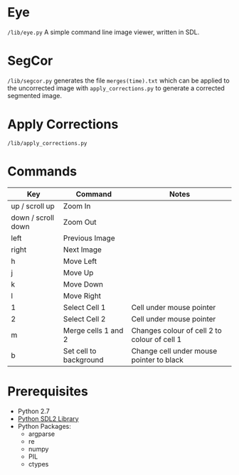 # Eye

`/lib/eye.py` A simple command line image viewer, written in SDL.

# SegCor
`/lib/segcor.py` generates the file `merges(time).txt` which can be applied to the uncorrected image with `apply_corrections.py` to generate a corrected segmented image.

# Apply Corrections
`/lib/apply_corrections.py`

# Commands

| Key                | Command                | Notes                                       |
| ------------------ | ---------------------- | ------------------------------------------- |
| up / scroll up     | Zoom In                |                                             |
| down / scroll down | Zoom Out               |                                             |
| left               | Previous Image         |                                             |
| right              | Next Image             |                                             |
| h                  | Move Left              |                                             |
| j                  | Move Up                |                                             |
| k                  | Move Down              |                                             |
| l                  | Move Right             |                                             |
| 1                  | Select Cell 1          | Cell under mouse pointer                    |
| 2                  | Select Cell 2          | Cell under mouse pointer                    |
| m                  | Merge cells 1 and 2    | Changes colour of cell 2 to colour of cell 1|
| b                  | Set cell to background | Change cell under mouse pointer to black    |

# Prerequisites

- Python 2.7
- [Python SDL2 Library](http://pysdl2.readthedocs.org/en/latest/install.html)
- Python Packages:
	- argparse
	- re
	- numpy
	- PIL
	- ctypes
